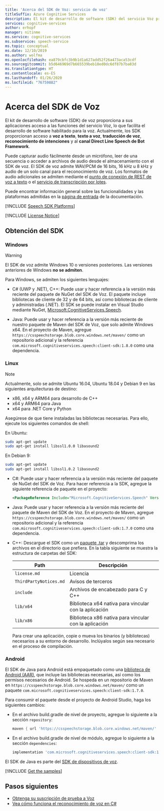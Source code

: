 ```yaml
---
title: 'Acerca del SDK de Voz: servicio de voz'
titleSuffix: Azure Cognitive Services
description: El kit de desarrollo de software (SDK) del servicio Voz proporciona a sus aplicaciones acceso nativo a las funciones del servicio Voz, lo que facilita el desarrollo de software. En este artículo se proporcionan detalles adicionales sobre el SDK para Windows, Linux y Android.
services: cognitive-services
author: erhopf
manager: nitinme
ms.service: cognitive-services
ms.subservice: speech-service
ms.topic: conceptual
ms.date: 12/10/2019
ms.author: wolfma
ms.openlocfilehash: ea879cbfc3b9b1d1a627add52f26a473aca53cdf
ms.sourcegitcommit: b5d646969d7b665539beb18ed0dc6df87b7ba83d
ms.translationtype: HT
ms.contentlocale: es-ES
ms.lasthandoff: 01/26/2020
ms.locfileid: "76759882"
---
```

# <a name="about-the-speech-sdk"></a>Acerca del SDK de Voz

El kit de desarrollo de software (SDK) de voz proporciona a sus aplicaciones acceso a las funciones del servicio Voz, lo que facilita el desarrollo de software habilitado para la voz. Actualmente, los SDK proporcionan acceso a **voz a texto**, **texto a voz**, **traducción de voz**, **reconocimiento de intenciones** y al **canal Direct Line Speech de Bot Framework**.

Puede capturar audio fácilmente desde un micrófono, leer de una secuencia o acceder a archivos de audio desde el almacenamiento con el SDK de voz. El SDK de voz admite WAV/PCM de 16 bits, 16 kHz u 8 kHz y audio de un solo canal para el reconocimiento de voz. Los formatos de audio adicionales se admiten mediante el [punto de conexión de REST de voz a texto](https://docs.microsoft.com/azure/cognitive-services/speech-service/rest-apis) o el [servicio de transcripción por lotes](https://docs.microsoft.com/azure/cognitive-services/speech-service/batch-transcription#supported-formats).

Puede encontrar información general sobre las funcionalidades y las plataformas admitidas en la [página de entrada](https://aka.ms/csspeech) de la documentación.

[!INCLUDE [Speech SDK Platforms](../../../includes/cognitive-services-speech-service-speech-sdk-platforms.md)]

[!INCLUDE [License Notice](../../../includes/cognitive-services-speech-service-license-notice.md)]

## <a name="get-the-sdk"></a>Obtención del SDK

### <a name="windows"></a>Windows

> [!WARNING]
> El SDK de voz admite Windows 10 o versiones posteriores. Las versiones anteriores de Windows **no se admiten**.

Para Windows, se admiten los siguientes lenguajes:

* C# (UWP y .NET), C++: Puede usar y hacer referencia a la versión más reciente del paquete de NuGet del SDK de Voz. El paquete incluye bibliotecas de cliente de 32 y de 64 bits, así como bibliotecas de cliente y administradas (.NET). El SDK se puede instalar en Visual Studio mediante NuGet, [Microsoft.CognitiveServices.Speech](https://www.nuget.org/packages/Microsoft.CognitiveServices.Speech).

* Java: Puede usar y hacer referencia a la versión más reciente de nuestro paquete de Maven del SDK de Voz, que solo admite Windows x64. En el proyecto de Maven, agregue `https://csspeechstorage.blob.core.windows.net/maven/` como un repositorio adicional y la referencia `com.microsoft.cognitiveservices.speech:client-sdk:1.8.0` como una dependencia.

### <a name="linux"></a>Linux

> [!NOTE]
> Actualmente, solo se admite Ubuntu 16.04, Ubuntu 18.04 y Debian 9 en las siguientes arquitecturas de destino:
> - x86, x64 y ARM64 para desarrollo de C++
> - x64 y ARM64 para Java
> - x64 para .NET Core y Python

Asegúrese de que tiene instaladas las bibliotecas necesarias. Para ello, ejecute los siguientes comandos de shell:

En Ubuntu:

```sh
sudo apt-get update
sudo apt-get install libssl1.0.0 libasound2
```

En Debian 9:

```sh
sudo apt-get update
sudo apt-get install libssl1.0.2 libasound2
```

* C#: Puede usar y hacer referencia a la versión más reciente del paquete de NuGet del SDK de Voz. Para hacer referencia a la SDK, agregue la siguiente referencia de paquete en el proyecto:

  ```xml
  <PackageReference Include="Microsoft.CognitiveServices.Speech" Version="1.8.0" />
  ```

* Java: Puede usar y hacer referencia a la versión más reciente del paquete de Maven del SDK de Voz. En el proyecto de Maven, agregue `https://csspeechstorage.blob.core.windows.net/maven/` como un repositorio adicional y la referencia `com.microsoft.cognitiveservices.speech:client-sdk:1.7.0` como una dependencia.

* C++: Descargue el SDK como un [paquete .tar](https://aka.ms/csspeech/linuxbinary) y descomprima los archivos en el directorio que prefiera. En la tabla siguiente se muestra la estructura de carpetas del SDK:

  |Path|Descripción|
  |-|-|
  |`license.md`|Licencia|
  |`ThirdPartyNotices.md`|Avisos de terceros|
  |`include`|Archivos de encabezado para C y C++|
  |`lib/x64`|Biblioteca x64 nativa para vincular con la aplicación|
  |`lib/x86`|Biblioteca x86 nativa para vincular con la aplicación|

  Para crear una aplicación, copie o mueva los binarios (y bibliotecas) necesarios a su entorno de desarrollo. Inclúyalos según sea necesario en el proceso de compilación.

### <a name="android"></a>Android

El SDK de Java para Android está empaquetado como una [biblioteca de Android (AAR)](https://developer.android.com/studio/projects/android-library), que incluye las bibliotecas necesarias, así como los permisos necesarios de Android. Se hospeda en un repositorio de Maven en `https://csspeechstorage.blob.core.windows.net/maven/` como un paquete `com.microsoft.cognitiveservices.speech:client-sdk:1.7.0`.

Para consumir el paquete desde el proyecto de Android Studio, haga los siguientes cambios:

* En el archivo build.gradle de nivel de proyecto, agregue lo siguiente a la sección `repository`:

  ```gradle
  maven { url 'https://csspeechstorage.blob.core.windows.net/maven/' }
  ```

* En el archivo build.gradle de nivel de módulo, agregue lo siguiente a la sección `dependencies`:

  ```gradle
  implementation 'com.microsoft.cognitiveservices.speech:client-sdk:1.7.0'
  ```

El SDK de Java es parte del [SDK de dispositivos de voz](speech-devices-sdk.md).

[!INCLUDE [Get the samples](../../../includes/cognitive-services-speech-service-speech-sdk-sample-download-h2.md)]

## <a name="next-steps"></a>Pasos siguientes

* [Obtenga su suscripción de prueba a Voz](https://azure.microsoft.com/try/cognitive-services/)
* [Vea cómo funciona el reconocimiento de voz en C#](~/articles/cognitive-services/Speech-Service/quickstarts/speech-to-text-from-microphone.md?pivots=programming-language-csharp&tabs=dotnet)
